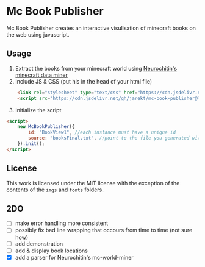 # Mc Book Publisher

Mc Book Publisher creates an interactive visulisation of minecraft books on the web using javascript. 

## Usage
1. Extract the books from your minecraft world using [Neurochitin's minecraft data miner](https://gitlab.com/Neurochitin/mc-world-miner)
2. Include JS & CSS (put his in the head of your html file)
```html
    <link rel="stylesheet" type="text/css" href="https://cdn.jsdelivr.net/gh/jarekt/mc-book-publisher@latest/src/bookPublisher.min.css">
    <script src="https://cdn.jsdelivr.net/gh/jarekt/mc-book-publisher@latest/src/bookPublisher.min.js"></script>
```

3. Initialize the script
```html
<script>
    new McBookPublisher({
        id: "BookView1", //each instance must have a unique id
        source: "booksFinal.txt", //point to the file you generated with mc-world-miner
    }).init();
</script>
```
## License
This work is licensed under the MIT license with the exception of the contents of the `imgs` and `fonts` folders.

## 2DO
- [ ] make error handling more consistent
- [ ] possibly fix bad line wrapping that occours from time to time (not sure how)
- [ ] add demonstration
- [ ] add & display book locations
- [x] add a parser for Neurochitin's mc-world-miner